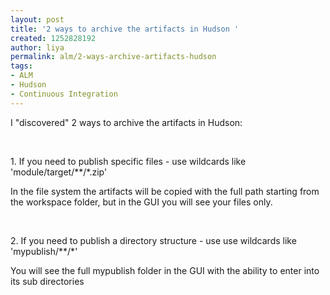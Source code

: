 ```yaml
---
layout: post
title: '2 ways to archive the artifacts in Hudson '
created: 1252828192
author: liya
permalink: alm/2-ways-archive-artifacts-hudson
tags:
- ALM
- Hudson
- Continuous Integration
---
```

<p>I &quot;discovered&quot; 2 ways to archive the artifacts in Hudson:</p>
<p>&nbsp;</p>
<p>1. If you need to publish specific files - use wildcards like 'module/target/**/*.zip'</p>
<p>In the file system the artifacts will be copied with the full path starting from the workspace folder, but in the GUI you will see your files only.</p>
<p>&nbsp;</p>
<p>2. If you need to publish a directory structure - use use wildcards like 'mypublish/**/*'</p>
<p>You will see the full mypublish folder in the GUI with the ability to enter into its sub directories</p>
